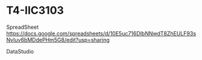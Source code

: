 # T4-IIC3103

SpreadSheet
https://docs.google.com/spreadsheets/d/10E5uc716DIbNNwdT8ZhEULF93sNvIuv6bMDdePHm5G8/edit?usp=sharing

DataStudio
